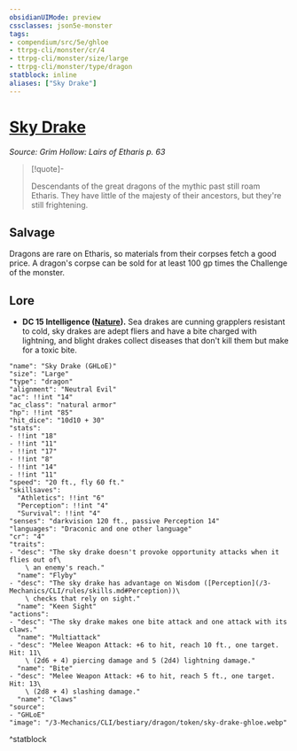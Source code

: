 ```yaml
---
obsidianUIMode: preview
cssclasses: json5e-monster
tags:
- compendium/src/5e/ghloe
- ttrpg-cli/monster/cr/4
- ttrpg-cli/monster/size/large
- ttrpg-cli/monster/type/dragon
statblock: inline
aliases: ["Sky Drake"]
---
```

# [Sky Drake](3-Mechanics\CLI\bestiary\dragon/sky-drake-ghloe.md)
*Source: Grim Hollow: Lairs of Etharis p. 63*  

> [!quote]-  
> 
> Descendants of the great dragons of the mythic past still roam Etharis. They have little of the majesty of their ancestors, but they're still frightening.

## Salvage

Dragons are rare on Etharis, so materials from their corpses fetch a good price. A dragon's corpse can be sold for at least 100 gp times the Challenge of the monster.

## Lore

- **DC 15 Intelligence ([Nature](/3-Mechanics/CLI/rules/skills.md#Nature)).** Sea drakes are cunning grapplers resistant to cold, sky drakes are adept fliers and have a bite charged with lightning, and blight drakes collect diseases that don't kill them but make for a toxic bite.  

```statblock
"name": "Sky Drake (GHLoE)"
"size": "Large"
"type": "dragon"
"alignment": "Neutral Evil"
"ac": !!int "14"
"ac_class": "natural armor"
"hp": !!int "85"
"hit_dice": "10d10 + 30"
"stats":
- !!int "18"
- !!int "11"
- !!int "17"
- !!int "8"
- !!int "14"
- !!int "11"
"speed": "20 ft., fly 60 ft."
"skillsaves":
  "Athletics": !!int "6"
  "Perception": !!int "4"
  "Survival": !!int "4"
"senses": "darkvision 120 ft., passive Perception 14"
"languages": "Draconic and one other language"
"cr": "4"
"traits":
- "desc": "The sky drake doesn't provoke opportunity attacks when it flies out of\
    \ an enemy's reach."
  "name": "Flyby"
- "desc": "The sky drake has advantage on Wisdom ([Perception](/3-Mechanics/CLI/rules/skills.md#Perception))\
    \ checks that rely on sight."
  "name": "Keen Sight"
"actions":
- "desc": "The sky drake makes one bite attack and one attack with its claws."
  "name": "Multiattack"
- "desc": "Melee Weapon Attack: +6 to hit, reach 10 ft., one target. Hit: 11\
    \ (2d6 + 4) piercing damage and 5 (2d4) lightning damage."
  "name": "Bite"
- "desc": "Melee Weapon Attack: +6 to hit, reach 5 ft., one target. Hit: 13\
    \ (2d8 + 4) slashing damage."
  "name": "Claws"
"source":
- "GHLoE"
"image": "/3-Mechanics/CLI/bestiary/dragon/token/sky-drake-ghloe.webp"
```
^statblock